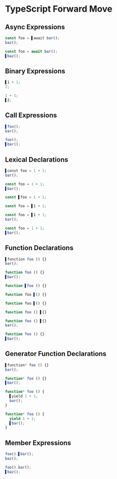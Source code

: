 # TypeScript Forward Move
## Async Expressions
```typescript
const foo = ▌await bar();
baz();
```
```typescript
const foo = await bar();
▌baz();
```

## Binary Expressions
```typescript
▌1 + 1;
2;
```
```typescript
1 + 1;
▌2;
```

## Call Expressions
```typescript
▌foo();
bar();
```
```typescript
foo();
▌bar();
```

## Lexical Declarations
```typescript
▌const foo = 1 + 1;
bar();
```
```typescript
const foo = 1 + 1;
▌bar();
```

```typescript
const ▌foo = 1 + 1;
```
```typescript
const foo = ▌1 + 1;
```

```typescript
const foo = ▌1 + 1;
bar();
```
```typescript
const foo = 1 + 1;
▌bar();
```

## Function Declarations
```typescript
▌function foo () {}
bar();
```
```typescript
function foo () {}
▌bar();
```

```typescript
function ▌foo () {}
```
```typescript
function foo ▌() {}
```

```typescript
function foo ▌() {}
```
```typescript
function foo () ▌{}
```

```typescript
function foo () ▌{}
bar();
```
```typescript
function foo () {}
▌bar();
```

## Generator Function Declarations
```typescript
▌function* foo () {}
bar();
```
```typescript
function* foo () {}
▌bar();
```

```typescript
function* foo () {
  ▌yield 1 + 1;
  bar();
}
```
```typescript
function* foo () {
  yield 1 + 1;
  ▌bar();
}
```

## Member Expressions
```typescript
foo().▌bar();
baz();
```
```typescript
foo().bar();
▌baz();
```